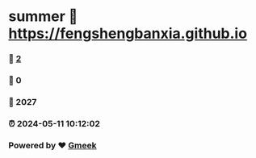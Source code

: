 # summer :link: https://fengshengbanxia.github.io 
### :page_facing_up: [2](https://fengshengbanxia.github.io/tag.html) 
### :speech_balloon: 0 
### :hibiscus: 2027 
### :alarm_clock: 2024-05-11 10:12:02 
### Powered by :heart: [Gmeek](https://github.com/Meekdai/Gmeek)
